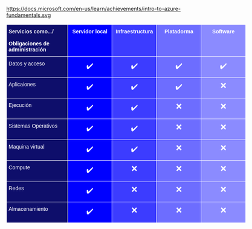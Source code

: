 https://docs.microsoft.com/en-us/learn/achievements/intro-to-azure-fundamentals.svg

<table style="border-collapse:collapse;border-spacing:0;table-layout: fixed; width: 634px" class="tg"><colgroup><col style="width: 162px"><col style="width: 118px"><col style="width: 118px"><col style="width: 118px"><col style="width: 118px"></colgroup><thead><tr><th style="background-color:#0e0e6b;border-color:#ffffff;border-style:solid;border-width:1px;color:#ffffff;font-family:Arial, sans-serif;font-size:14px;font-weight:bold;overflow:hidden;padding:10px 5px;text-align:left;vertical-align:top;word-break:normal">Servicios como.../<br><br>Obligaciones de administración</th><th style="background-color:#0001ff;border-color:#ffffff;border-style:solid;border-width:1px;color:#ffffff;font-family:Arial, sans-serif;font-size:14px;font-weight:bold;overflow:hidden;padding:10px 5px;text-align:center;vertical-align:top;word-break:normal">Servidor local</th><th style="background-color:#3c3cff;border-color:#ffffff;border-style:solid;border-width:1px;color:#ffffff;font-family:Arial, sans-serif;font-size:14px;font-weight:bold;overflow:hidden;padding:10px 5px;text-align:center;vertical-align:top;word-break:normal">Infraestructura</th><th style="background-color:#6d6dff;border-color:#ffffff;border-style:solid;border-width:1px;color:#ffffff;font-family:Arial, sans-serif;font-size:14px;font-weight:bold;overflow:hidden;padding:10px 5px;text-align:center;vertical-align:top;word-break:normal">Platadorma</th><th style="background-color:#8b8bff;border-color:#ffffff;border-style:solid;border-width:1px;color:#ffffff;font-family:Arial, sans-serif;font-size:14px;font-weight:bold;overflow:hidden;padding:10px 5px;text-align:center;vertical-align:top;word-break:normal">Software</th></tr></thead><tbody><tr><td style="background-color:#0e0e6b;border-color:#ffffff;border-style:solid;border-width:1px;color:#ffffff;font-family:Arial, sans-serif;font-size:14px;overflow:hidden;padding:10px 5px;text-align:left;vertical-align:top;word-break:normal">Datos y acceso</td><td style="background-color:#0001ff;border-color:#ffffff;border-style:solid;border-width:1px;color:#ffffff;font-family:Arial, sans-serif;font-size:20px;overflow:hidden;padding:10px 5px;text-align:center;vertical-align:top;word-break:normal">✔️</td><td style="background-color:#3c3cff;border-color:#ffffff;border-style:solid;border-width:1px;color:#ffffff;font-family:Arial, sans-serif;font-size:20px;overflow:hidden;padding:10px 5px;text-align:center;vertical-align:top;word-break:normal">✔️</td><td style="background-color:#6d6dff;border-color:#ffffff;border-style:solid;border-width:1px;color:#FFF;font-family:Arial, sans-serif;font-size:20px;overflow:hidden;padding:10px 5px;text-align:center;vertical-align:top;word-break:normal">✔️</td><td style="background-color:#8b8bff;border-color:#ffffff;border-style:solid;border-width:1px;color:#FFF;font-family:Arial, sans-serif;font-size:20px;overflow:hidden;padding:10px 5px;text-align:center;vertical-align:top;word-break:normal">✔️</td></tr><tr><td style="background-color:#0e0e6b;border-color:#ffffff;border-style:solid;border-width:1px;color:#ffffff;font-family:Arial, sans-serif;font-size:14px;overflow:hidden;padding:10px 5px;text-align:left;vertical-align:top;word-break:normal">Aplicaiones</td><td style="background-color:#0001ff;border-color:#ffffff;border-style:solid;border-width:1px;color:#ffffff;font-family:Arial, sans-serif;font-size:20px;overflow:hidden;padding:10px 5px;text-align:center;vertical-align:top;word-break:normal">✔️</td><td style="background-color:#3c3cff;border-color:#ffffff;border-style:solid;border-width:1px;color:#ffffff;font-family:Arial, sans-serif;font-size:20px;overflow:hidden;padding:10px 5px;text-align:center;vertical-align:top;word-break:normal">✔️</td><td style="background-color:#6d6dff;border-color:#ffffff;border-style:solid;border-width:1px;color:#FFF;font-family:Arial, sans-serif;font-size:20px;overflow:hidden;padding:10px 5px;text-align:center;vertical-align:top;word-break:normal">✔️</td><td style="background-color:#8b8bff;border-color:#ffffff;border-style:solid;border-width:1px;color:#ffffff;font-family:Arial, sans-serif;font-size:20px;overflow:hidden;padding:10px 5px;text-align:center;vertical-align:top;word-break:normal">❌</td></tr><tr><td style="background-color:#0e0e6b;border-color:#ffffff;border-style:solid;border-width:1px;color:#ffffff;font-family:Arial, sans-serif;font-size:14px;overflow:hidden;padding:10px 5px;text-align:left;vertical-align:top;word-break:normal">Ejecución</td><td style="background-color:#0001ff;border-color:#ffffff;border-style:solid;border-width:1px;color:#ffffff;font-family:Arial, sans-serif;font-size:20px;overflow:hidden;padding:10px 5px;text-align:center;vertical-align:top;word-break:normal">✔️</td><td style="background-color:#3c3cff;border-color:#ffffff;border-style:solid;border-width:1px;color:#FFF;font-family:Arial, sans-serif;font-size:20px;overflow:hidden;padding:10px 5px;text-align:center;vertical-align:top;word-break:normal">✔️</td><td style="background-color:#6d6dff;border-color:#ffffff;border-style:solid;border-width:1px;color:#ffffff;font-family:Arial, sans-serif;font-size:20px;overflow:hidden;padding:10px 5px;text-align:center;vertical-align:top;word-break:normal">❌</td><td style="background-color:#8b8bff;border-color:#ffffff;border-style:solid;border-width:1px;color:#ffffff;font-family:Arial, sans-serif;font-size:20px;overflow:hidden;padding:10px 5px;text-align:center;vertical-align:top;word-break:normal">❌</td></tr><tr><td style="background-color:#0e0e6b;border-color:#ffffff;border-style:solid;border-width:1px;color:#ffffff;font-family:Arial, sans-serif;font-size:14px;overflow:hidden;padding:10px 5px;text-align:left;vertical-align:top;word-break:normal">Sistemas Operativos</td><td style="background-color:#0001ff;border-color:#ffffff;border-style:solid;border-width:1px;color:#ffffff;font-family:Arial, sans-serif;font-size:20px;overflow:hidden;padding:10px 5px;text-align:center;vertical-align:top;word-break:normal">✔️</td><td style="background-color:#3c3cff;border-color:#ffffff;border-style:solid;border-width:1px;color:#ffffff;font-family:Arial, sans-serif;font-size:20px;overflow:hidden;padding:10px 5px;text-align:center;vertical-align:top;word-break:normal">✔️</td><td style="background-color:#6d6dff;border-color:#ffffff;border-style:solid;border-width:1px;color:#ffffff;font-family:Arial, sans-serif;font-size:20px;overflow:hidden;padding:10px 5px;text-align:center;vertical-align:top;word-break:normal">❌</td><td style="background-color:#8b8bff;border-color:#ffffff;border-style:solid;border-width:1px;color:#ffffff;font-family:Arial, sans-serif;font-size:20px;overflow:hidden;padding:10px 5px;text-align:center;vertical-align:top;word-break:normal">❌</td></tr><tr><td style="background-color:#0e0e6b;border-color:#ffffff;border-style:solid;border-width:1px;color:#ffffff;font-family:Arial, sans-serif;font-size:14px;overflow:hidden;padding:10px 5px;text-align:left;vertical-align:top;word-break:normal">Maquina virtual</td><td style="background-color:#0001ff;border-color:#ffffff;border-style:solid;border-width:1px;color:#ffffff;font-family:Arial, sans-serif;font-size:20px;overflow:hidden;padding:10px 5px;text-align:center;vertical-align:top;word-break:normal">✔️</td><td style="background-color:#3c3cff;border-color:#ffffff;border-style:solid;border-width:1px;color:#FFF;font-family:Arial, sans-serif;font-size:20px;overflow:hidden;padding:10px 5px;text-align:center;vertical-align:top;word-break:normal">✔️</td><td style="background-color:#6d6dff;border-color:#ffffff;border-style:solid;border-width:1px;color:#ffffff;font-family:Arial, sans-serif;font-size:20px;overflow:hidden;padding:10px 5px;text-align:center;vertical-align:top;word-break:normal">❌</td><td style="background-color:#8b8bff;border-color:#ffffff;border-style:solid;border-width:1px;color:#ffffff;font-family:Arial, sans-serif;font-size:20px;overflow:hidden;padding:10px 5px;text-align:center;vertical-align:top;word-break:normal">❌</td></tr><tr><td style="background-color:#0e0e6b;border-color:#ffffff;border-style:solid;border-width:1px;color:#ffffff;font-family:Arial, sans-serif;font-size:14px;overflow:hidden;padding:10px 5px;text-align:left;vertical-align:top;word-break:normal">Compute</td><td style="background-color:#0001ff;border-color:#ffffff;border-style:solid;border-width:1px;color:#ffffff;font-family:Arial, sans-serif;font-size:20px;overflow:hidden;padding:10px 5px;text-align:center;vertical-align:top;word-break:normal">✔️</td><td style="background-color:#3c3cff;border-color:#ffffff;border-style:solid;border-width:1px;color:#ffffff;font-family:Arial, sans-serif;font-size:20px;overflow:hidden;padding:10px 5px;text-align:center;vertical-align:top;word-break:normal">❌</td><td style="background-color:#6d6dff;border-color:#ffffff;border-style:solid;border-width:1px;color:#ffffff;font-family:Arial, sans-serif;font-size:20px;overflow:hidden;padding:10px 5px;text-align:center;vertical-align:top;word-break:normal">❌</td><td style="background-color:#8b8bff;border-color:#ffffff;border-style:solid;border-width:1px;color:#ffffff;font-family:Arial, sans-serif;font-size:20px;overflow:hidden;padding:10px 5px;text-align:center;vertical-align:top;word-break:normal">❌</td></tr><tr><td style="background-color:#0e0e6b;border-color:#ffffff;border-style:solid;border-width:1px;color:#ffffff;font-family:Arial, sans-serif;font-size:14px;overflow:hidden;padding:10px 5px;text-align:left;vertical-align:top;word-break:normal">Redes</td><td style="background-color:#0001ff;border-color:#ffffff;border-style:solid;border-width:1px;color:#FFF;font-family:Arial, sans-serif;font-size:20px;overflow:hidden;padding:10px 5px;text-align:center;vertical-align:top;word-break:normal">✔️</td><td style="background-color:#3c3cff;border-color:#ffffff;border-style:solid;border-width:1px;color:#ffffff;font-family:Arial, sans-serif;font-size:20px;overflow:hidden;padding:10px 5px;text-align:center;vertical-align:top;word-break:normal">❌</td><td style="background-color:#6d6dff;border-color:#ffffff;border-style:solid;border-width:1px;color:#ffffff;font-family:Arial, sans-serif;font-size:20px;overflow:hidden;padding:10px 5px;text-align:center;vertical-align:top;word-break:normal">❌</td><td style="background-color:#8b8bff;border-color:#ffffff;border-style:solid;border-width:1px;color:#ffffff;font-family:Arial, sans-serif;font-size:20px;overflow:hidden;padding:10px 5px;text-align:center;vertical-align:top;word-break:normal">❌</td></tr><tr><td style="background-color:#0e0e6b;border-color:#ffffff;border-style:solid;border-width:1px;color:#ffffff;font-family:Arial, sans-serif;font-size:14px;overflow:hidden;padding:10px 5px;text-align:left;vertical-align:top;word-break:normal">Almacenamiento</td><td style="background-color:#0001ff;border-color:#ffffff;border-style:solid;border-width:1px;color:#ffffff;font-family:Arial, sans-serif;font-size:20px;overflow:hidden;padding:10px 5px;text-align:center;vertical-align:top;word-break:normal">✔️</td><td style="background-color:#3c3cff;border-color:#ffffff;border-style:solid;border-width:1px;color:#ffffff;font-family:Arial, sans-serif;font-size:20px;overflow:hidden;padding:10px 5px;text-align:center;vertical-align:top;word-break:normal">❌</td><td style="background-color:#6d6dff;border-color:#ffffff;border-style:solid;border-width:1px;color:#ffffff;font-family:Arial, sans-serif;font-size:20px;overflow:hidden;padding:10px 5px;text-align:center;vertical-align:top;word-break:normal">❌</td><td style="background-color:#8b8bff;border-color:#ffffff;border-style:solid;border-width:1px;color:#ffffff;font-family:Arial, sans-serif;font-size:20px;overflow:hidden;padding:10px 5px;text-align:center;vertical-align:top;word-break:normal">❌</td></tr></tbody></table>
